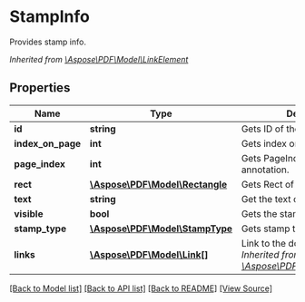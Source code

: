 ﻿# StampInfo
Provides stamp info.

*Inherited from [\Aspose\PDF\Model\LinkElement](LinkElement.md)*
## Properties
Name | Type | Description | Notes
------------ | ------------- | ------------- | -------------
**id** | **string** | Gets ID of the stamp. | [optional]
**index_on_page** | **int** | Gets index on page of the stamp. | [optional]
**page_index** | **int** | Gets PageIndex of the annotation. | [optional]
**rect** | [**\Aspose\PDF\Model\Rectangle**](Rectangle.md) | Gets Rect of the annotation. | [optional]
**text** | **string** | Get the text content. | [optional]
**visible** | **bool** | Gets the stamp is visible. | [optional]
**stamp_type** | [**\Aspose\PDF\Model\StampType**](StampType.md) | Gets stamp type. | [optional]
**links** | [**\Aspose\PDF\Model\Link[]**](Link.md) | Link to the document.<br />*Inherited from [\Aspose\PDF\Model\LinkElement](LinkElement.md)* | [optional]

[[Back to Model list]](../README.md#documentation-for-models) [[Back to API list]](../README.md#documentation-for-api-endpoints) [[Back to README]](../README.md) [[View Source]](../src/Aspose/PDF/Model/StampInfo.php)

